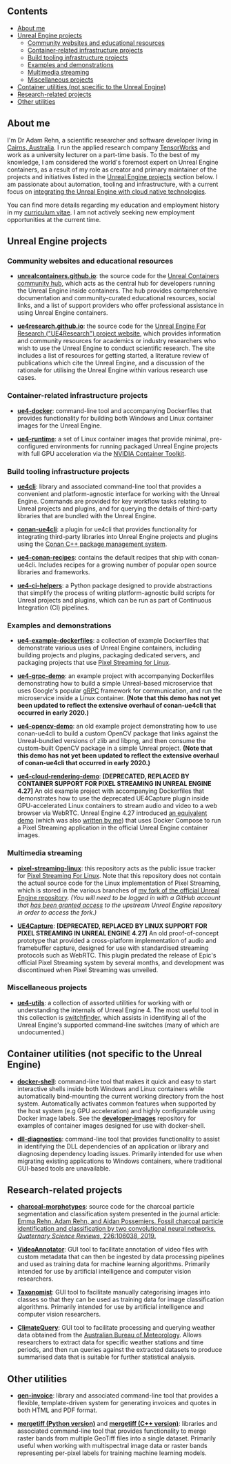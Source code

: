 ## Contents

- [About me](#about-me)
- [Unreal Engine projects](#unreal-engine-projects)
  - [Community websites and educational resources](#community-websites-and-educational-resources)
  - [Container-related infrastructure projects](#container-related-infrastructure-projects)
  - [Build tooling infrastructure projects](#build-tooling-infrastructure-projects)
  - [Examples and demonstrations](#examples-and-demonstrations)
  - [Multimedia streaming](#multimedia-streaming)
  - [Miscellaneous projects](#miscellaneous-projects)
- [Container utilities (not specific to the Unreal Engine)](#container-utilities-not-specific-to-the-unreal-engine)
- [Research-related projects](#research-related-projects)
- [Other utilities](#other-utilities)


## About me

I'm Dr Adam Rehn, a scientific researcher and software developer living in [Cairns, Australia](https://www.google.com.au/maps/place/Cairns+QLD). I run the applied research company [TensorWorks](https://tensorworks.com.au) and work as a university lecturer on a part-time basis. To the best of my knowledge, I am considered the world's foremost expert on Unreal Engine containers, as a result of my role as creator and primary maintainer of the projects and initiatives listed in the [Unreal Engine projects](#unreal-engine-projects) section below. I am passionate about automation, tooling and infrastructure, with a current focus on [integrating the Unreal Engine with cloud native technologies](https://adamrehn.com/articles/cloud-native-unreal-engine-vision-and-status/).

You can find more details regarding my education and employment history in my [curriculum vitae](https://adamrehn.com/curriculum-vitae). I am not actively seeking new employment opportunities at the current time.


## Unreal Engine projects

### Community websites and educational resources

- [**unrealcontainers.github.io**](https://github.com/UnrealContainers/unrealcontainers.github.io): the source code for the [Unreal Containers community hub](https://unrealcontainers.com), which acts as the central hub for developers running the Unreal Engine inside containers. The hub provides comprehensive documentation and community-curated educational resources, social links, and a list of support providers who offer professional assistance in using Unreal Engine containers. 

- [**ue4research.github.io**](https://github.com/UE4Research/ue4research.github.io): the source code for the [Unreal Engine For Research ("UE4Research") project website](https://ue4research.org/), which provides information and community resources for academics or industry researchers who wish to use the Unreal Engine to conduct scientific research. The site includes a list of resources for getting started, a literature review of publications which cite the Unreal Engine, and a discussion of the rationale for utilising the Unreal Engine within various research use cases.

### Container-related infrastructure projects

- [**ue4-docker**](https://github.com/adamrehn/ue4-docker): command-line tool and accompanying Dockerfiles that provides functionality for building both Windows and Linux container images for the Unreal Engine.

- [**ue4-runtime**](https://github.com/adamrehn/ue4-runtime): a set of Linux container images that provide minimal, pre-configured environments for running packaged Unreal Engine projects with full GPU acceleration via the [NVIDIA Container Toolkit](https://github.com/NVIDIA/nvidia-docker).

### Build tooling infrastructure projects

- [**ue4cli**](https://github.com/adamrehn/ue4cli): library and associated command-line tool that provides a convenient and platform-agnostic interface for working with the Unreal Engine. Commands are provided for key workflow tasks relating to Unreal projects and plugins, and for querying the details of third-party libraries that are bundled with the Unreal Engine.

- [**conan-ue4cli**](https://github.com/adamrehn/conan-ue4cli): a plugin for ue4cli that provides functionality for integrating third-party libraries into Unreal Engine projects and plugins using the [Conan C++ package management system](https://conan.io/).

- [**ue4-conan-recipes**](https://github.com/adamrehn/ue4-conan-recipes): contains the default recipes that ship with conan-ue4cli. Includes recipes for a growing number of popular open source libraries and frameworks.

- [**ue4-ci-helpers**](https://github.com/adamrehn/ue4-ci-helpers): a Python package designed to provide abstractions that simplify the process of writing platform-agnostic build scripts for Unreal projects and plugins, which can be run as part of Continuous Integration (CI) pipelines.

### Examples and demonstrations

- [**ue4-example-dockerfiles**](https://github.com/adamrehn/ue4-example-dockerfiles): a collection of example Dockerfiles that demonstrate various uses of Unreal Engine containers, including building projects and plugins, packaging dedicated servers, and packaging projects that use [Pixel Streaming for Linux](https://adamrehn.com/articles/pixel-streaming-in-linux-containers/).

- [**ue4-grpc-demo**](https://github.com/adamrehn/ue4-grpc-demo): an example project with accompanying Dockerfiles demonstrating how to build a simple Unreal-based microservice that uses Google's popular [gRPC](https://grpc.io/) framework for communication, and run the microservice inside a Linux container. **(Note that this demo has not yet been updated to reflect the extensive overhaul of conan-ue4cli that occurred in early 2020.)**

- [**ue4-opencv-demo**](https://github.com/adamrehn/ue4-opencv-demo): an old example project demonstrating how to use conan-ue4cli to build a custom OpenCV package that links against the Unreal-bundled versions of zlib and libpng, and then consume the custom-built OpenCV package in a simple Unreal project. **(Note that this demo has not yet been updated to reflect the extensive overhaul of conan-ue4cli that occurred in early 2020.)**

- [**ue4-cloud-rendering-demo**](https://github.com/adamrehn/ue4-cloud-rendering-demo): **[DEPRECATED, REPLACED BY CONTAINER SUPPORT FOR PIXEL STREAMING IN UNREAL ENGINE 4.27]** An old example project with accompanying Dockerfiles that demonstrates how to use the deprecated UE4Capture plugin inside GPU-accelerated Linux containers to stream audio and video to a web browser via WebRTC. Unreal Engine 4.27 introduced [an equivalent demo](https://github.com/EpicGames/UnrealEngine/tree/4.27.2-release/Engine/Extras/Containers/Examples/PixelStreaming) (which was also [written by me](https://github.com/EpicGames/UnrealEngine/commits/4.27.2-release/Engine/Extras/Containers/Examples/PixelStreaming)) that uses Docker Compose to run a Pixel Streaming application in the official Unreal Engine container images.

### Multimedia streaming

- [**pixel-streaming-linux**](https://github.com/adamrehn/pixel-streaming-linux): this repository acts as the public issue tracker for [Pixel Streaming For Linux](https://adamrehn.com/articles/pixel-streaming-in-linux-containers/). Note that this repository does not contain the actual source code for the Linux implementation of Pixel Streaming, which is stored in the various branches of [my fork of the official Unreal Engine repository](https://github.com/adamrehn/UnrealEngine). *(You will need to be logged in with a GitHub account that [has been granted access](https://www.unrealengine.com/en-US/ue4-on-github) to the upstream Unreal Engine repository in order to access the fork.)*

- [**UE4Capture**](https://github.com/adamrehn/UE4Capture): **[DEPRECATED, REPLACED BY LINUX SUPPORT FOR PIXEL STREAMING IN UNREAL ENGINE 4.27]** An old proof-of-concept prototype that provided a cross-platform implementation of audio and framebuffer capture, designed for use with standardised streaming protocols such as WebRTC. This plugin predated the release of Epic's official Pixel Streaming system by several months, and development was discontinued when Pixel Streaming was unveiled.

### Miscellaneous projects

- [**ue4-utils**](https://github.com/adamrehn/ue4-utils): a collection of assorted utilities for working with or understanding the internals of Unreal Engine 4. The most useful tool in this collection is [switchfinder](https://github.com/adamrehn/ue4-utils/tree/master/switchfinder), which assists in identifying all of the Unreal Engine's supported command-line switches (many of which are undocumented.)


## Container utilities (not specific to the Unreal Engine)

- [**docker-shell**](https://github.com/adamrehn/docker-shell): command-line tool that makes it quick and easy to start interactive shells inside both Windows and Linux containers while automatically bind-mounting the current working directory from the host system. Automatically activates common features when supported by the host system (e.g GPU acceleration) and highly configurable using Docker image labels. See the [**developer-images**](https://github.com/adamrehn/developer-images) repository for examples of container images designed for use with docker-shell.

- [**dll-diagnostics**](https://github.com/adamrehn/dll-diagnostics): command-line tool that provides functionality to assist in identifying the DLL dependencies of an application or library and diagnosing dependency loading issues. Primarily intended for use when migrating existing applications to Windows containers, where traditional GUI-based tools are unavailable.


## Research-related projects

- [**charcoal-morphotypes**](https://github.com/adamrehn/charcoal-morphotypes): source code for the charcoal particle segmentation and classification system presented in the journal article: [Emma Rehn, Adam Rehn, and Aidan Possemiers. Fossil charcoal particle identification and classification by two convolutional neural networks. *Quaternary Science Reviews*, 226:106038, 2019.](https://www.sciencedirect.com/science/article/pii/S0277379119305074)

- [**VideoAnnotator**](https://github.com/adamrehn/VideoAnnotator): GUI tool to facilitate annotation of video files with custom metadata that can then be ingested by data processing pipelines and used as training data for machine learning algorithms. Primarily intended for use by artificial intelligence and computer vision researchers.

- [**Taxonomist**](https://github.com/adamrehn/taxonomist): GUI tool to facilitate manually categorising images into classes so that they can be used as training data for image classification algorithms. Primarily intended for use by artificial intelligence and computer vision researchers.

- [**ClimateQuery**](https://github.com/adamrehn/ClimateQuery): GUI tool to facilitate processing and querying weather data obtained from the [Australian Bureau of Meteorology](http://www.bom.gov.au/). Allows researchers to extract data for specific weather stations and time periods, and then run queries against the extracted datasets to produce summarised data that is suitable for further statistical analysis.


## Other utilities

- [**gen-invoice**](https://github.com/adamrehn/gen-invoice): library and associated command-line tool that provides a flexible, template-driven system for generating invoices and quotes in both HTML and PDF format.

- [**mergetiff (Python version)**](https://github.com/adamrehn/mergetiff) and [**mergetiff (C++ version)**](https://github.com/adamrehn/mergetiff-cxx): libraries and associated command-line tool that provides functionality to merge raster bands from multiple GeoTiff files into a single dataset. Primarily useful when working with multispectral image data or raster bands representing per-pixel labels for training machine learning models.
